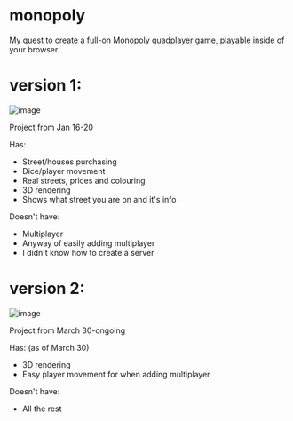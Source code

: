 # monopoly

My quest to create a full-on Monopoly quadplayer game, playable inside of your browser.

# version 1:

![image](https://github.com/user-attachments/assets/4c263197-05f6-4d57-a1f5-5162e2930331)

Project from Jan 16-20

Has:
- Street/houses purchasing
- Dice/player movement
- Real streets, prices and colouring
- 3D rendering
- Shows what street you are on and it's info

Doesn't have:
- Multiplayer
- Anyway of easily adding multiplayer
- I didn't know how to create a server

# version 2:

![image](https://github.com/user-attachments/assets/4b014ef3-c346-48b4-bda6-b10bf52e3ec2)

Project from March 30-ongoing

Has: (as of March 30)
- 3D rendering
- Easy player movement for when adding multiplayer

Doesn't have:
- All the rest
